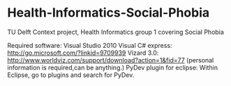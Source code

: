 Health-Informatics-Social-Phobia
================================

TU Delft Context project, Health Informatics group 1 covering Social Phobia

Required software:
Visual Studio 2010 Visual C# express: http://go.microsoft.com/?linkid=9709939
Vizard 3.0: http://www.worldviz.com/support/download?action=1&fid=77 (personal information is required,can be anything.)
PyDev plugin for eclipse: Within Eclipse, go to plugins and search for PyDev.